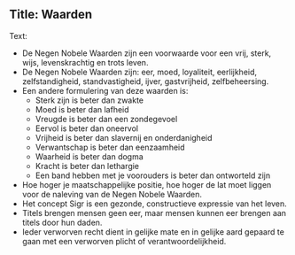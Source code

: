 Title: Waarden
----
Text:

- De Negen Nobele Waarden zijn een voorwaarde voor een vrij, sterk, wijs, levenskrachtig en trots leven.
- De Negen Nobele Waarden zijn: eer, moed, loyaliteit, eerlijkheid, zelfstandigheid, standvastigheid, ijver, gastvrijheid, zelfbeheersing.
- Een andere formulering van deze waarden is:
  - Sterk zijn is beter dan zwakte
  - Moed is beter dan lafheid
  - Vreugde is beter dan een zondegevoel
  - Eervol is beter dan oneervol
  - Vrijheid is beter dan slavernij en onderdanigheid
  - Verwantschap is beter dan eenzaamheid
  - Waarheid is beter dan dogma
  - Kracht is beter dan lethargie
  - Een band hebben met je voorouders is beter dan ontworteld zijn
- Hoe hoger je maatschappelijke positie, hoe hoger de lat moet liggen voor de naleving van de Negen Nobele Waarden.
- Het concept Sigr is een gezonde, constructieve expressie van het leven.
- Titels brengen mensen geen eer, maar mensen kunnen eer brengen aan titels door hun daden.
- Ieder verworven recht dient in gelijke mate en in gelijke aard gepaard te gaan met een verworven plicht of verantwoordelijkheid.